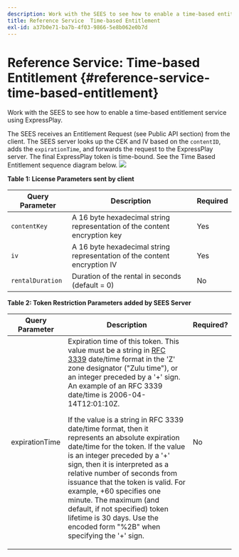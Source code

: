 ```yaml
---
description: Work with the SEES to see how to enable a time-based entitlement service using ExpressPlay.
title: Reference Service  Time-based Entitlement
exl-id: a37b0e71-ba7b-4f03-9866-5e8b062e0b7d
---
```

# Reference Service: Time-based Entitlement {#reference-service-time-based-entitlement}

Work with the SEES to see how to enable a time-based entitlement service using ExpressPlay.

The SEES receives an Entitlement Request (see Public API section) from the client. The SEES server looks up the CEK and IV based on the `contentID`, adds the `expirationTime`, and forwards the request to the ExpressPlay server. The final ExpressPlay token is time-bound. See the Time Based Entitlement sequence diagram below. ![](assets/fees-time-based.png)

**Table 1: License Parameters sent by client**

|  Query Parameter  | Description  | Required  |
|---|---|---|
| `contentKey`  | A 16 byte hexadecimal string representation of the content encryption key  | Yes  |
| `iv`  | A 16 byte hexadecimal string representation of the content encryption IV  | Yes  |
| `rentalDuration`  | Duration of the rental in seconds (default = 0)  | No  |

**Table 2: Token Restriction Parameters added by SEES Server**

<table id="table_E979FAD7A61A4832A46667301939FAEB">  
 <thead> 
  <tr> 
   <th class="entry"> Query Parameter </th> 
   <th class="entry"> Description </th> 
   <th class="entry"> Required? </th> 
  </tr> 
 </thead>
 <tbody> 
  <tr> 
   <td><span class="codeph"> expirationTime</span> </td> 
   <td>Expiration time of this token. This value must be a string in <a href="https://www.ietf.org/rfc/rfc3339.txt" format="html" type="external"> RFC 3339</a> date/time format in the 'Z' zone designator ("Zulu time"), or an integer preceded by a '+' sign. An example of an RFC 3339 date/time is <span class="codeph"> 2006-04-14T12:01:10Z</span>. <p>If the value is a string in RFC 3339 date/time format, then it represents an absolute expiration date/time for the token. If the value is an integer preceded by a '+' sign, then it is interpreted as a relative number of seconds from issuance that the token is valid. For example, <span class="codeph"> +60</span> specifies one minute. The maximum (and default, if not specified) token lifetime is 30 days. Use the encoded form "%2B" when specifying the '+' sign. </p> </td> 
   <td> No </td> 
  </tr> 
 </tbody> 
</table>

